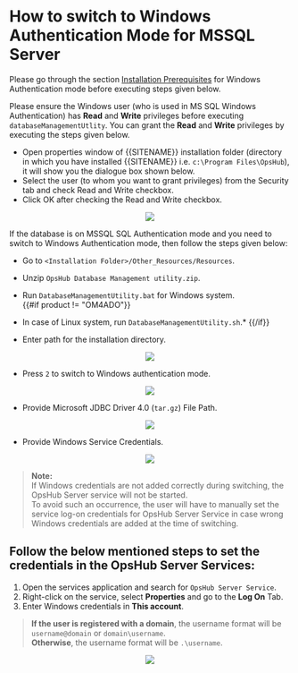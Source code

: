 # How to switch to Windows Authentication Mode for MSSQL Server

Please go through the section [Installation Prerequisites](../getting-started/prerequisites.md#windows) for Windows Authentication mode before executing steps given below.

Please ensure the Windows user (who is used in MS SQL Windows Authentication) has **Read** and **Write** privileges before executing `databaseManagementUtlity`. You can grant the **Read** and **Write** privileges by executing the steps given below.

- Open properties window of {{SITENAME}} installation folder (directory in which you have installed {{SITENAME}} i.e. `c:\Program Files\OpsHub`), it will show you the dialogue box shown below.  
- Select the user (to whom you want to grant privileges) from the Security tab and check Read and Write checkbox.  
- Click OK after checking the Read and Write checkbox.

<p align="center">
  <img src="../assets/Switching_Image_1.png">
</p>

If the database is on MSSQL SQL Authentication mode and you need to switch to Windows Authentication mode, then follow the steps given below:

- Go to `<Installation Folder>/Other_Resources/Resources`.  
- Unzip `OpsHub Database Management utility.zip`.  
- Run `DatabaseManagementUtility.bat` for Windows system.  
  {{#if product != "OM4ADO"}}
- In case of Linux system, run `DatabaseManagementUtility.sh`.*
  {{/if}}

- Enter path for the installation directory.

<p align="center">
  <img src="../assets/Switching_Image_2.png">
</p>


- Press `2` to switch to Windows authentication mode.

<p align="center">
  <img src="../assets/Switching_Image_3.png">
</p>

- Provide Microsoft JDBC Driver 4.0 (`tar.gz`) File Path.

<p align="center">
  <img src="../assets/Switching_Image_4.png">
</p>


- Provide Windows Service Credentials.
<p align="center">
  <img src="../assets/Switching_Image_5.png">
</p>

> **Note:**  
> If Windows credentials are not added correctly during switching, the OpsHub Server service will not be started.  
> To avoid such an occurrence, the user will have to manually set the service log-on credentials for OpsHub Server Service in case wrong Windows credentials are added at the time of switching.

## Follow the below mentioned steps to set the credentials in the OpsHub Server Services:

1. Open the services application and search for `OpsHub Server Service`.  
2. Right-click on the service, select **Properties** and go to the **Log On** Tab.  
3. Enter Windows credentials in **This account**.  

> **If the user is registered with a domain**, the username format will be `username@domain` or `domain\username`.  
> **Otherwise**, the username format will be `.\username`.

<p align="center">
  <img src="../assets/OpshubServerServiceCredentials.png">
</p>

